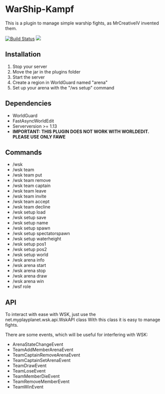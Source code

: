 # WarShip-Kampf
This is a plugin to manage simple warship fights, as MrCreativeIV invented them. 

[![Build Status](https://travis-ci.org/Butzlabben/warship-kampf.svg?branch=master)](https://travis-ci.org/Butzlabben/warship-kampf) [![](https://jitpack.io/v/Butzlabben/warship-kampf.svg)](https://jitpack.io/#Butzlabben/warship-kampf)
## Installation
1. Stop your server
2. Move the jar in the plugins folder
3. Start the server
4. Create a region in WorldGuard named "arena"
5. Set up your arena with the "/ws setup" command
## Dependencies
- WorldGuard
- FastAsyncWorldEdit
- Serverversion >= 1.13
- **IMPORTANT: THIS PLUGIN DOES NOT WORK WITH WORLDEDIT. PLEASE USE ONLY FAWE** 
## Commands
- /wsk
- /wsk team
- /wsk team put
- /wsk team remove
- /wsk team captain
- /wsk team leave
- /wsk team invite
- /wsk team accept
- /wsk team decline
- /wsk setup load
- /wsk setup save
- /wsk setup name
- /wsk setup spawn
- /wsk setup spectatorspawn
- /wsk setup waterheight
- /wsk setup pos1
- /wsk setup pos2
- /wsk setup world
- /wsk arena info
- /wsk arena start
- /wsk arena stop
- /wsk arena draw
- /wsk arena win
- /wsf role
## API
To interact with ease with WSK, just use the net.myplayplanet.wsk.api.WskAPI class
With this class it is easy to manage fights.

There are some events, which will be useful for interfering with WSK:
- ArenaStateChangeEvent
- TeamAddMemberArenaEvent
- TeamCaptainRemoveArenaEvent
- TeamCaptainSetArenaEvent
- TeamDrawEvent
- TeamLoseEvent
- TeamMemberDieEvent
- TeamRemoveMemberEvent
- TeamWinEvent
